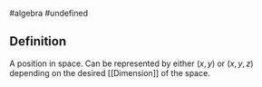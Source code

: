 #algebra 
#undefined 
## Definition
A position in space. Can be represented by either $(x,y)$ or $(x, y, z)$ depending on the desired [[Dimension]] of the space.